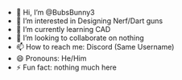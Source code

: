 - 👋 Hi, I’m @BubsBunny3
- 👀 I’m interested in Designing Nerf/Dart guns
- 🌱 I’m currently learning CAD
- 💞️ I’m looking to collaborate on nothing
- 📫 How to reach me: Discord (Same Username)
- 😄 Pronouns: He/Him
- ⚡ Fun fact: nothing much here

<!---
BubsBunny3/BubsBunny3 is a ✨ special ✨ repository because its `README.md` (this file) appears on your GitHub profile.
You can click the Preview link to take a look at your changes.
--->
